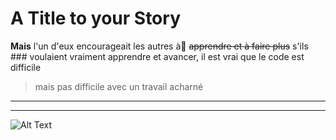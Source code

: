 # A Title to your Story
**Mais** l'un d'eux encourageait
les autres à ّ~~apprendre et à faire plus~~ s'ils ### voulaient vraiment apprendre et avancer, il est vrai que le code est difficile

> mais pas difficile avec un travail acharné

---

---

![Alt Text](https://media.giphy.com/media/EBWstFSor1WRTMnCeU/giphy.gif)
